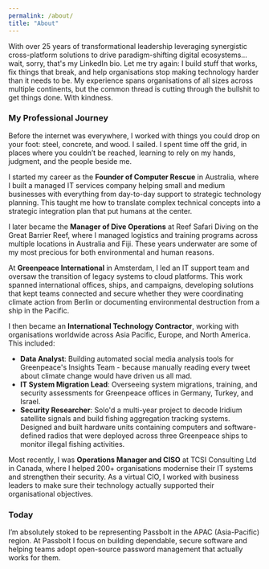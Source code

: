 ```yaml
---
permalink: /about/
title: "About"
---
```


With over 25 years of transformational leadership leveraging synergistic cross-platform solutions to drive paradigm-shifting digital ecosystems... wait, sorry, that's my LinkedIn bio. Let me try again: I build stuff that works, fix things that break, and help organisations stop making technology harder than it needs to be. My experience spans organisations of all sizes across multiple continents, but the common thread is cutting through the bullshit to get things done. With kindness.

### My Professional Journey

Before the internet was everywhere, I worked with things you could drop on your foot: steel, concrete, and wood. I sailed. I spent time off the grid, in places where you couldn’t be reached, learning to rely on my hands, judgment, and the people beside me.

I started my career as the **Founder of Computer Rescue** in Australia, where I built a managed IT services company helping small and medium businesses with everything from day-to-day support to strategic technology planning. This taught me how to translate complex technical concepts into a strategic integration plan that put humans at the center.

I later became the **Manager of Dive Operations** at Reef Safari Diving on the Great Barrier Reef, where I managed logistics and training programs across multiple locations in Australia and Fiji. These years underwater are some of my most precious for both environmental and human reasons.

At **Greenpeace International** in Amsterdam, I led an IT support team and oversaw the transition of legacy systems to cloud platforms. This work spanned international offices, ships, and campaigns, developing solutions that kept teams connected and secure whether they were coordinating climate action from Berlin or documenting environmental destruction from a ship in the Pacific.

I then became an **International Technology Contractor**, working with organisations worldwide across Asia Pacific, Europe, and North America. This included:
- **Data Analyst**: Building automated social media analysis tools for Greenpeace's Insights Team - because manually reading every tweet about climate change would have driven us all mad.
- **IT System Migration Lead**: Overseeing system migrations, training, and security assessments for Greenpeace offices in Germany, Turkey, and Israel.
- **Security Researcher**: Solo'd a multi-year project to decode Iridium satellite signals and build fishing aggregation tracking systems. Designed and built hardware units containing computers and software-defined radios that were deployed across three Greenpeace ships to monitor illegal fishing activities.

Most recently, I was **Operations Manager and CISO** at TCSI Consulting Ltd in Canada, where I helped 200+ organisations modernise their IT systems and strengthen their security. As a virtual CIO, I worked with business leaders to make sure their technology actually supported their organisational objectives.

### Today

I’m absolutely stoked to be representing Passbolt in the APAC (Asia-Pacific) region. At Passbolt I focus on building dependable, secure software and helping teams adopt open-source password management that actually works for them.